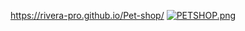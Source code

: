 https://rivera-pro.github.io/Pet-shop/
[![PETSHOP.png](https://i.postimg.cc/vHv7Fgjg/PETSHOP.png)](https://postimg.cc/PPPv1xdT)
